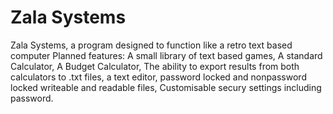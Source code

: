 # Zala Systems
 Zala Systems, a program designed to function like a retro text based computer
Planned features: A small library of text based games, A standard Calculator, A Budget Calculator, The ability to export results from both calculators to .txt files, a text editor, password locked and nonpassword locked writeable and readable files, Customisable secury settings including password.